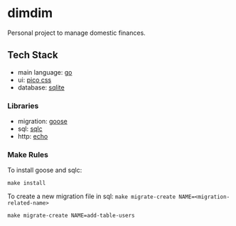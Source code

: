 # dimdim

Personal project to manage domestic finances.

## Tech Stack

- main language: [go](https://go.dev)
- ui: [pico css](https://picocss.com)
- database: [sqlite](https://www.sqlite.org)

### Libraries

- migration: [goose](https://github.com/pressly/goose)
- sql: [sqlc](https://sqlc.dev)
- http: [echo](https://echo.labstack.com/)

### Make Rules

To install goose and sqlc:
```
make install
```

To create a new migration file in sql: `make migrate-create NAME=<migration-related-name>`
```
make migrate-create NAME=add-table-users
```
